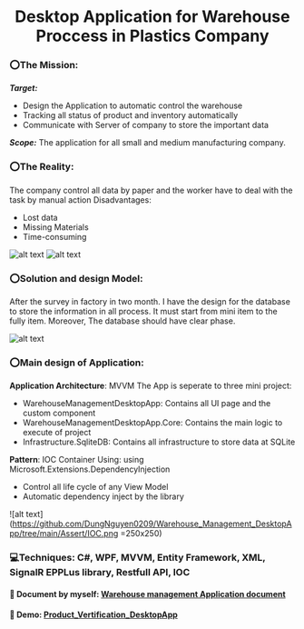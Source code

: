 # <div align="center">Desktop Application for Warehouse Proccess in Plastics Company</div>

### ⭕The Mission: 

***Target:*** 
 - Design the Application to automatic control the warehouse
 - Tracking all status of product and inventory automatically
 - Communicate with Server of company to store the important data
 

***Scope:*** The application for all small and medium manufacturing company.

### ⭕The Reality:
The company control all data by paper and the worker have to deal with the task by manual action
Disadvantages:
- Lost data
- Missing Materials
- Time-consuming

![alt text](https://github.com/DungNguyen0209/Warehouse_Management_DesktopApp/tree/main/Assert/IMG_1789.jpg)
![alt text](https://github.com/DungNguyen0209/Warehouse_Management_DesktopApp/tree/main/Assert/Reality.png)

### ⭕Solution and design Model:
After the survey in factory in two month. I have the design for the database to store the information in all process. It must start from mini item to the fully item.
Moreover, The database should have clear phase.

![alt text](https://github.com/DungNguyen0209/Warehouse_Management_DesktopApp/tree/main/Assert/uml.png)

### ⭕Main design of Application:
**Application Architecture**: MVVM
The App is seperate to three mini project:
- WarehouseManagementDesktopApp: Contains all UI page and the custom component
- WarehouseManagementDesktopApp.Core: Contains the main logic to execute of project
- Infrastructure.SqliteDB: Contains all infrastructure to store data at SQLite

**Pattern**: IOC Container
Using: using Microsoft.Extensions.DependencyInjection
- Control all life cycle of any View Model
- Automatic dependency inject by the library

![alt text](https://github.com/DungNguyen0209/Warehouse_Management_DesktopApp/tree/main/Assert/IOC.png =250x250)


### 💻Techniques: C#, WPF, MVVM, Entity Framework, XML, SignalR EPPLus library, Restfull API, IOC

#### 📰 Document by myself: <a href="https://docs.google.com/document/d/13omfPOKXVdKNevfmOzXdDiz1iWZ8hwlh/edit" target="_blank">Warehouse management Application document</a>

#### 🔗 Demo: <a href="https://www.youtube.com/watch?v=L_-mhe4PxEY" target="_blank">Product_Vertification_DesktopApp</a>
